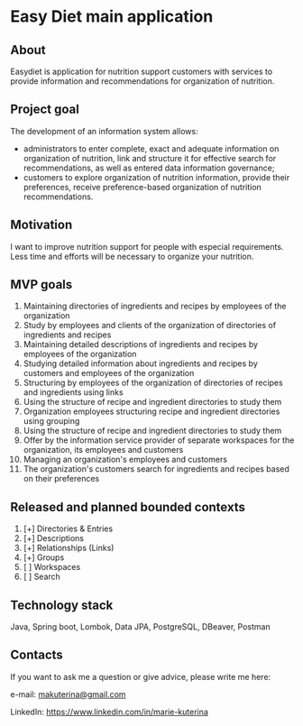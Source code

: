 # Easy Diet main application

## **About**
Easydiet is application for nutrition support customers with services to provide information
and recommendations for organization of nutrition.

## **Project goal**
The development of an information system allows: 
* administrators 
to enter complete, 
exact and adequate information on organization of nutrition, 
link and structure it for effective search for recommendations, 
as well as entered data information governance;
* customers 
to explore organization of nutrition information, provide their preferences, 
receive preference-based organization of nutrition recommendations.

## **Motivation**
I want to improve nutrition support for people with especial requirements. 
Less time and efforts will be necessary to organize your nutrition. 

## **MVP goals**
1. Maintaining directories of ingredients and recipes by employees of the organization
2. Study by employees and clients of the organization of directories of ingredients and recipes
3. Maintaining detailed descriptions of ingredients and recipes by employees of the organization
4. Studying detailed information about ingredients and recipes by customers and employees of the organization
5. Structuring by employees of the organization of directories of recipes and ingredients using links
6. Using the structure of recipe and ingredient directories to study them
7. Organization employees structuring recipe and ingredient directories using grouping
8. Using the structure of recipe and ingredient directories to study them
9. Offer by the information service provider of separate workspaces for the organization, its employees and customers
10. Managing an organization's employees and customers
11. The organization's customers search for ingredients and recipes based on their preferences

## **Released and planned bounded contexts**
1. [+] Directories & Entries
2. [+] Descriptions
3. [+] Relationships (Links)
4. [+] Groups
5. [ ] Workspaces
6. [ ] Search

## **Technology stack**
Java, Spring boot, 
Lombok, Data JPA, 
PostgreSQL, DBeaver,
Postman

## **Contacts**
If you want to ask me a question or give advice, please write me here: 

e-mail: makuterina@gmail.com

LinkedIn: https://www.linkedin.com/in/marie-kuterina 